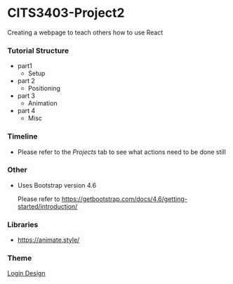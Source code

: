 # CITS3403-Project2
Creating a webpage to teach others how to use React

### Tutorial Structure 
- part1
  - Setup
- part 2
  - Positioning
- part 3
  - Animation
- part 4
  - Misc

### Timeline
- Please refer to the *Projects* tab to see what actions need to be done still

### Other
- Uses Bootstrap version 4.6
  
  Please refer to https://getbootstrap.com/docs/4.6/getting-started/introduction/

### Libraries
- https://animate.style/


### Theme

[Login Design](https://profile.w3schools.com/log-in?redirect_url=https%3A%2F%2Fmy-learning.w3schools.com)
